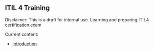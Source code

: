 ## ITIL 4 Training

Disclaimer: This is a draft for internal use. Learning and preparing ITIL4 certification exam

Current content:

* [Introduction](https://github.com/mgcastellon/black-library/tree/master/ITIL4/01-Introduction.md "Introduction")
